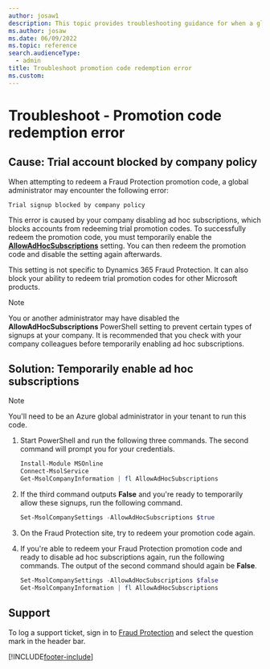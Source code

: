 ```yaml
---
author: josaw1
description: This topic provides troubleshooting guidance for when a global administrator encounters an error while attempting to redeem a Microsoft Dynamics 365 Fraud Protection promotion code.
ms.author: josaw
ms.date: 06/09/2022
ms.topic: reference
search.audienceType:
  - admin
title: Troubleshoot promotion code redemption error
ms.custom:
---
```


# Troubleshoot - Promotion code redemption error
## Cause: Trial account blocked by company policy

When attempting to redeem a Fraud Protection promotion code, a global administrator may encounter the following error: 

`Trial signup blocked by company policy`

This error is caused by your company disabling ad hoc subscriptions, which blocks accounts from redeeming trial promotion codes. To successfully redeem the promotion code, you must temporarily enable the **[AllowAdHocSubscriptions](/powershell/module/msonline/set-msolcompanysettings)** setting. You can then redeem the promotion code and disable the setting again afterwards.

This setting is not specific to Dynamics 365 Fraud Protection. It can also block your ability to redeem trial promotion codes for other Microsoft products.

> [!NOTE] 
> You or another administrator may have disabled the **AllowAdHocSubscriptions** PowerShell setting to prevent certain types of signups at your company. It is recommended that you check with your company colleagues before temporarily enabling ad hoc subscriptions.

## Solution: Temporarily enable ad hoc subscriptions

> [!NOTE]
> You'll need to be an Azure global administrator in your tenant to run this code.

1. Start PowerShell and run the following three commands. The second command will prompt you for your credentials.

    ```PowerShell
    Install-Module MSOnline
    Connect-MsolService
    Get-MsolCompanyInformation | fl AllowAdHocSubscriptions
    ```

1. If the third command outputs **False** and you're ready to temporarily allow these signups, run the following command.

    ```PowerShell
    Set-MsolCompanySettings -AllowAdHocSubscriptions $true
    ```

1. On the Fraud Protection site, try to redeem your promotion code again.
1. If you're able to redeem your Fraud Protection promotion code and ready to disable ad hoc subscriptions again, run the following commands. The output of the second command should again be **False**.

    ```PowerShell
    Set-MsolCompanySettings -AllowAdHocSubscriptions $false
    Get-MsolCompanyInformation | fl AllowAdHocSubscriptions
    ```

## Support

To log a support ticket, sign in to [Fraud Protection](https://dfp.microsoft.com) and select the question mark in the header bar.

[!INCLUDE[footer-include](includes/footer-banner.md)]
